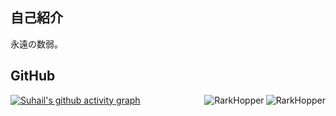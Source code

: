 ## 自己紹介
永遠の数弱。<br>

## GitHub
<a href="stat">
  <img src="https://github-readme-stats.vercel.app/api?username=rark7040&show_icons=true&theme=react&count_private=true&include_all_commits=true" alt="RarkHopper" align="right" />
  <img src="https://github-readme-stats.vercel.app/api/top-langs/?username=rark7040&layout=compact&theme=react" alt="RarkHopper" align="right" />
  
</a>

[![Suhail's github activity graph](https://activity-graph.herokuapp.com/graph?username=rark7040&theme=react-dark)](https://github.com/rark7040)
